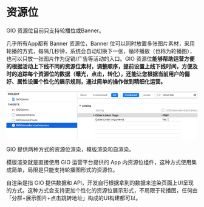 # 资源位

GIO 资源位目前只支持轮播位或Banner。

几乎所有App都有 Banner 资源位，Banner 位可以同时放置多张图片素材，采用轮播的方式，每隔几秒钟，系统会自动切换下一张，循环播放（也称为轮播图），也可以只放一张图片作为促销/广告等活动的入口。GIO 资源位**能够帮助运营方便的根据活动上下线不同的资源位素材，调整顺序，提前设置上线下线时间，方便及时的追踪每个资源位的数据（曝光，点击，转化），还能让您根据当前用户的偏好、属性设置个性化的展示规则，通过简单的操作做到精细化运营。**

![](../../.gitbook/assets/image%20%28155%29.png)



GIO 提供两种方式的资源位渲染，模版渲染和自渲染。

模版渲染就是直接使用 GIO 运营平台提供的 App 内资源位组件，这种方式使用集成简单，局限是只能支持轮播图形式的资源位。

自渲染是指 GIO 提供数据和 API，开发自行根据拿到的数据来渲染页面上UI呈现的方式。这种方式会支持更加个性化的资源位展示形式，不局限于轮播图，任何由「分群+展示图片+点击跳转地址」构成的UI构建都可以。

